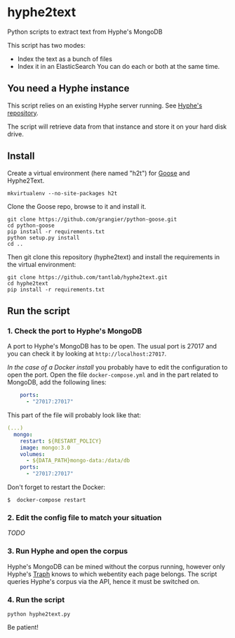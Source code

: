 # hyphe2text
Python scripts to extract text from Hyphe's MongoDB

This script has two modes:
* Index the text as a bunch of files
* Index it in an ElasticSearch
You can do each or both at the same time.

## You need a Hyphe instance

This script relies on an existing Hyphe server running. See [Hyphe's repository](https://github.com/medialab/hyphe).

The script will retrieve data from that instance and store it on your hard disk drive.

## Install

Create a virtual environment (here named "h2t") for [Goose](https://github.com/grangier/python-goose) and Hyphe2Text. 

```
mkvirtualenv --no-site-packages h2t
```

Clone the Goose repo, browse to it and install it.

```
git clone https://github.com/grangier/python-goose.git
cd python-goose
pip install -r requirements.txt
python setup.py install
cd ..
```

Then git clone this repository (hyphe2text) and install the requirements in the virtual environment:

```
git clone https://github.com/tantlab/hyphe2text.git
cd hyphe2text
pip install -r requirements.txt
```

## Run the script

### 1. Check the port to Hyphe's MongoDB

A port to Hyphe's MongoDB has to be open. The usual port is 27017 and you can check it by looking at ```http://localhost:27017```.

_In the case of a Docker install_ you probably have to edit the configuration to open the port. Open the file ```docker-compose.yml``` and in the part related to MongoDB, add the following lines:
```yml
    ports:
      - "27017:27017"
```
This part of the file will probably look like that:
```yml
(...)
  mongo:
    restart: ${RESTART_POLICY}
    image: mongo:3.0
    volumes:
      - ${DATA_PATH}mongo-data:/data/db
    ports:
      - "27017:27017"
```

Don't forget to restart the Docker:
```
$  docker-compose restart
```

### 2. Edit the config file to match your situation
_TODO_

### 3. Run Hyphe and open the corpus

Hyphe's MongoDB can be mined without the corpus running, however only Hyphe's [Traph](https://github.com/medialab/hyphe-traph) knows to which webentity each page belongs. The script queries Hyphe's corpus via the API, hence it must be switched on.

### 4. Run the script
```
python hyphe2text.py
```
Be patient!